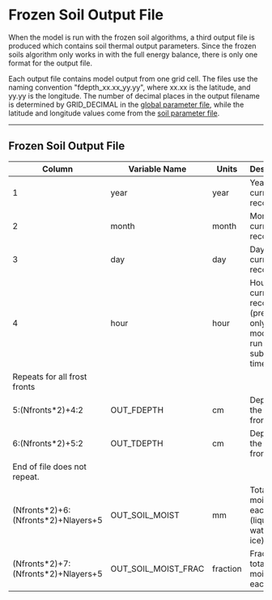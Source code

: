 # Frozen Soil Output File

When the model is run with the frozen soil algorithms, a third output file is produced which contains soil thermal output parameters. Since the frozen soils algorithm only works in with the full energy balance, there is only one format for the output file.

Each output file contains model output from one grid cell. The files use the naming convention "fdepth_xx.xx_yy.yy", where xx.xx is the latitude, and yy.yy is the longitude. The number of decimal places in the output filename is determined by GRID_DECIMAL in the [global parameter file](GlobalParam.md), while the latitude and longitude values come from the [soil parameter file](SoilParam.md).

* * *

## Frozen Soil Output File

| Column                              	| Variable Name       	| Units    	| Description                                                                     	|
|-------------------------------------	|---------------------	|----------	|---------------------------------------------------------------------------------	|
| 1                                   	| year                	| year     	| Year of current record                                                          	|
| 2                                   	| month               	| month    	| Month of current record                                                         	|
| 3                                   	| day                 	| day      	| Day of current record                                                           	|
| 4                                   	| hour                	| hour     	| Hour of current record (present only if model is run at a sub-daily time step). 	|
| Repeats for all frost fronts        	|                     	|          	|                                                                                 	|
| 5:(Nfronts\*2)+4:2                   	| OUT_FDEPTH          	| cm       	| Depth of the freezing front                                                     	|
| 6:(Nfronts\*2)+5:2                   	| OUT_TDEPTH          	| cm       	| Depth of the thawing front                                                      	|
| End of file does not repeat.        	|                     	|          	|                                                                                 	|
| (Nfronts\*2)+6:(Nfronts\*2)+Nlayers+5 | OUT_SOIL_MOIST      	| mm       	| Total soil moisture in each layer (liquid water plus ice)                       	|
| (Nfronts\*2)+7:(Nfronts\*2)+Nlayers+5 | OUT_SOIL_MOIST_FRAC 	| fraction 	| Fraction of total soil moisture in each layer                                   	|
